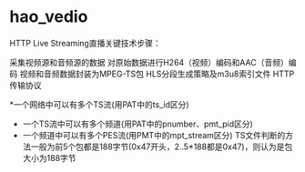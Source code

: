 # hao_vedio
HTTP Live Streaming直播关键技术步骤：

采集视频源和音频源的数据
对原始数据进行H264（视频）编码和AAC（音频）编码
视频和音频数据封装为MPEG-TS包
HLS分段生成策略及m3u8索引文件
HTTP传输协议

*一个网络中可以有多个TS流(用PAT中的ts_id区分)
 *  一个TS流中可以有多个频道(用PAT中的pnumber、pmt_pid区分)
 *  一个频道中可以有多个PES流(用PMT中的mpt_stream区分)
 TS文件判断的方法一般为前5个包都是188字节(0x47开头，2..5*188都是0x47)，则认为是包大小为188字节
